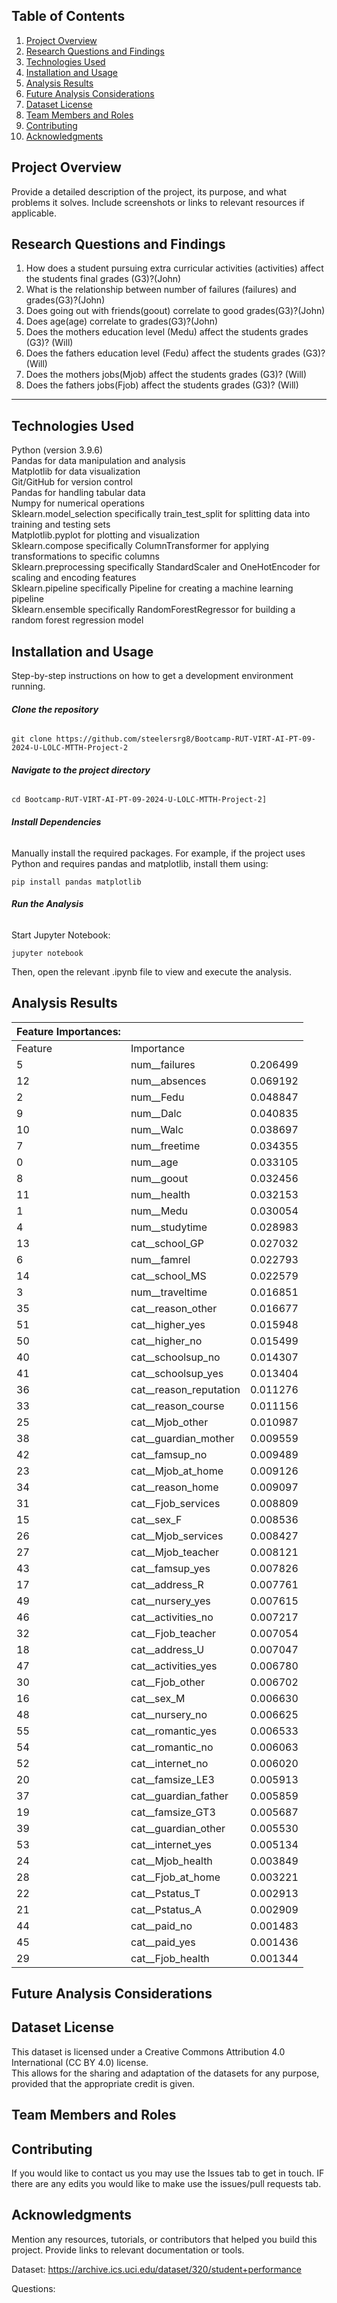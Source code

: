 ## Table of Contents

1. [Project Overview](#Project-Overview)  
2. [Research Questions and Findings](#Research-Questions-and-Findings)
3. [Technologies Used](#Technologies-Used)  
4. [Installation and Usage](#Installation-and-Usage)  
5. [Analysis Results](#Analysis-Results)  
6. [Future Analysis Considerations](#Future-Analysis-Considerations)  
7. [Dataset License](#Dataset-License)  
8. [Team Members and Roles](#Team-Members-and-Roles)
9. [Contributing](#Contributing)
10. [Acknowledgments](#acknowledgments)  


## Project Overview

Provide a detailed description of the project, its purpose, and what problems it solves. Include screenshots or links to relevant resources if applicable.


## Research Questions and Findings

1. How does a student pursuing extra curricular activities (activities) affect the students final grades (G3)?(John)
2. What is the relationship between number of failures (failures) and grades(G3)?(John)
3. Does going out with friends(goout) correlate to good grades(G3)?(John)
4. Does age(age) correlate to grades(G3)?(John)
5. Does the mothers education level (Medu) affect the students grades (G3)? (Will)
6. Does the fathers education level (Fedu) affect the students grades (G3)? (Will)
7. Does the mothers jobs(Mjob) affect the students grades (G3)? (Will)
8. Does the fathers jobs(Fjob) affect the students grades (G3)? (Will)
---
## Technologies Used
Python (version 3.9.6)
<br>
Pandas for data manipulation and analysis
<br>
Matplotlib for data visualization
<br>
Git/GitHub for version control
<br>
Pandas for handling tabular data
<br>
Numpy for numerical operations
<br>
Sklearn.model_selection specifically train_test_split for splitting data into training and testing sets
<br>
Matplotlib.pyplot for plotting and visualization
<br>
Sklearn.compose specifically ColumnTransformer for applying transformations to specific columns
<br>
Sklearn.preprocessing specifically StandardScaler and OneHotEncoder for scaling and encoding features
<br>
Sklearn.pipeline specifically Pipeline for creating a machine learning pipeline
<br>
Sklearn.ensemble specifically RandomForestRegressor for building a random forest regression model

## Installation and Usage
Step-by-step instructions on how to get a development environment running.
<br>
###### **Clone the repository**
```
git clone https://github.com/steelersrg8/Bootcamp-RUT-VIRT-AI-PT-09-2024-U-LOLC-MTTH-Project-2
```

###### **Navigate to the project directory**

```
cd Bootcamp-RUT-VIRT-AI-PT-09-2024-U-LOLC-MTTH-Project-2]
```

###### **Install Dependencies**
Manually install the required packages. For example, if the project uses Python and requires pandas and matplotlib, install them using:

```
pip install pandas matplotlib
```

###### **Run the Analysis**

Start Jupyter Notebook:
```
jupyter notebook
```
Then, open the relevant .ipynb file to view and execute the analysis.
## Analysis Results
| Feature Importances: |                        |          |
|----------------------|------------------------|----------|
| Feature              | Importance             |          |
| 5                    | num__failures          | 0.206499 |
| 12                   | num__absences          | 0.069192 |
| 2                    | num__Fedu              | 0.048847 |
| 9                    | num__Dalc              | 0.040835 |
| 10                   | num__Walc              | 0.038697 |
| 7                    | num__freetime          | 0.034355 |
| 0                    | num__age               | 0.033105 |
| 8                    | num__goout             | 0.032456 |
| 11                   | num__health            | 0.032153 |
| 1                    | num__Medu              | 0.030054 |
| 4                    | num__studytime         | 0.028983 |
| 13                   | cat__school_GP         | 0.027032 |
| 6                    | num__famrel            | 0.022793 |
| 14                   | cat__school_MS         | 0.022579 |
| 3                    | num__traveltime        | 0.016851 |
| 35                   | cat__reason_other      | 0.016677 |
| 51                   | cat__higher_yes        | 0.015948 |
| 50                   | cat__higher_no         | 0.015499 |
| 40                   | cat__schoolsup_no      | 0.014307 |
| 41                   | cat__schoolsup_yes     | 0.013404 |
| 36                   | cat__reason_reputation | 0.011276 |
| 33                   | cat__reason_course     | 0.011156 |
| 25                   | cat__Mjob_other        | 0.010987 |
| 38                   | cat__guardian_mother   | 0.009559 |
| 42                   | cat__famsup_no         | 0.009489 |
| 23                   | cat__Mjob_at_home      | 0.009126 |
| 34                   | cat__reason_home       | 0.009097 |
| 31                   | cat__Fjob_services     | 0.008809 |
| 15                   | cat__sex_F             | 0.008536 |
| 26                   | cat__Mjob_services     | 0.008427 |
| 27                   | cat__Mjob_teacher      | 0.008121 |
| 43                   | cat__famsup_yes        | 0.007826 |
| 17                   | cat__address_R         | 0.007761 |
| 49                   | cat__nursery_yes       | 0.007615 |
| 46                   | cat__activities_no     | 0.007217 |
| 32                   | cat__Fjob_teacher      | 0.007054 |
| 18                   | cat__address_U         | 0.007047 |
| 47                   | cat__activities_yes    | 0.006780 |
| 30                   | cat__Fjob_other        | 0.006702 |
| 16                   | cat__sex_M             | 0.006630 |
| 48                   | cat__nursery_no        | 0.006625 |
| 55                   | cat__romantic_yes      | 0.006533 |
| 54                   | cat__romantic_no       | 0.006063 |
| 52                   | cat__internet_no       | 0.006020 |
| 20                   | cat__famsize_LE3       | 0.005913 |
| 37                   | cat__guardian_father   | 0.005859 |
| 19                   | cat__famsize_GT3       | 0.005687 |
| 39                   | cat__guardian_other    | 0.005530 |
| 53                   | cat__internet_yes      | 0.005134 |
| 24                   | cat__Mjob_health       | 0.003849 |
| 28                   | cat__Fjob_at_home      | 0.003221 |
| 22                   | cat__Pstatus_T         | 0.002913 |
| 21                   | cat__Pstatus_A         | 0.002909 |
| 44                   | cat__paid_no           | 0.001483 |
| 45                   | cat__paid_yes          | 0.001436 |
| 29                   | cat__Fjob_health       | 0.001344 |
## Future Analysis Considerations


## Dataset License  
This dataset is licensed under a Creative Commons Attribution 4.0 International (CC BY 4.0) license.
<br>
This allows for the sharing and adaptation of the datasets for any purpose, provided that the appropriate credit is given.



## Team Members and Roles



## Contributing
If you would like to contact us you may use the Issues tab to get in touch.
IF there are any edits you would like to make use the issues/pull requests tab.

## Acknowledgments

Mention any resources, tutorials, or contributors that helped you build this project.
Provide links to relevant documentation or tools.

Dataset: https://archive.ics.uci.edu/dataset/320/student+performance

Questions:


                           

